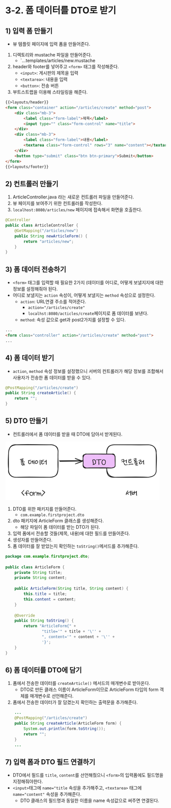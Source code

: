 # 3-2. 폼 데이터를 DTO로 받기
## 1) 입력 폼 만들기
- 뷰 템플릿 페이지에 입력 폼을 만들어준다.

1.  디렉토리와 mustache 파일을 만들어준다.
	- `...templates/articles/new.mustache
2. header와 footer를 넣어주고 `<form>` 태그를 작성해준다.
	- `<input>`: 게시판의 제목을 입력
	- `<textarea>`: 내용을 입력
	- `<button>`: 전송 버튼
3. 부트스트랩을 이용해 스타일링을 해준다.

```html
{{>layouts/header}}
<form class="container" action="/articles/create" method="post">
    <div class="mb-3">
        <label class="form-label">제목</label>
        <input type="" class="form-control" name="title">
    </div>
    <div class="mb-3">
        <label class="form-label">내용</label>
        <textarea class="form-control" rows="3" name="content"></textarea>
    </div>
    <button type="submit" class="btn btn-primary">Submit</button>
</form>
{{>layouts/footer}}
```

## 2) 컨트롤러 만들기
1. ArticleController.java 라는 새로운 컨트롤러 파일을 만들어준다.
2. 뷰 페이지를 보여주기 위한 컨트롤러를 작성한다.
3. `localhost:8080/articles/new` 페이지에 접속해서 화면을 호출한다.

```java
@Controller
public class ArticleController {
	@GetMapping("/articles/new")
	public String newArticleForm() {
		return "articles/new";
	}
}
```

## 3) 폼 데이터 전송하기
- `<form>` 태그를 입력할 때 필요한 2가지 (데이터를 어디로, 어떻게 보낼지지에 대한 정보를 설정해줘야 된다.
- 어디로 보낼지는 `action` 속성이, 어떻게 보낼지는 `method` 속성으로 설정한다.
	- `action`: URL연결 주소를 적어준다.
		- `action="/articles/create"`
		- `localhst:8080/acticles/create`페이지로 폼 데이터를 보낸다.
	- `method`: 속성 값으로 get과 post2가지를 설정할 수 있다.

```html
...
<form class="controller" action="/articles/create" method="post">
...
```

## 4) 폼 데이터 받기
- `action`, `method` 속성 정보를 설정했으니 서버의 컨트롤러가 해당 정보를 조합해서 사용자가 전송한 폼 데이터를 받을 수 있다.

```java
@PostMapping("/articles/create")
public String createArticle() {
	return "";
}
```

## 5) DTO 만들기
- 컨트롤러에서 폼 데이터를 받을 때 DTO에 담아서 받게된다.

![서버에서 폼 데이터 받기](/media/서적/코딩%20자율학습%20스프링부트3%20자바%20백엔드%20개발%20입문/Part%202.%20게시판%20CRUD%20만들기/3.%20게시판%20만들고%20새%20글%20작성하기%20-%20Create/서버에서%20폼%20데이터%20받기.png)

1. DTO를 위한 패키지를 만들어준다.
	- `com.example.firstproject.dto`
2. dto 패키지에 ArticleForm 클래스를 생성해준다.
	- 해당 파일이 폼 데이터를 받는 DTO가 된다.
3. 입력 폼에서 전송할 것들(제목, 내용)에 대한 필드를 만들어준다.
4. 생성자를 만들어준다.
5. 폼 데이터를 잘 받았는지 확인하는 `toString()`메서드를 추가해준다.

```java
package com.example.firstproject.dto;

public class ArticleForm {
    private String title;
    private String content;

    public ArticleForm(String title, String content) {
        this.title = title;
        this.content = content;
    }

    @Override
    public String toString() {
        return "ArticleForm{" +
                "title='" + title + '\'' +
                ", content='" + content + '\'' +
                '}';
    }
}
```

## 6) 폼 데이터를 DTO에 담기
1. 폼에서 전송한 데이터를 `createArticle()` 메서드의 매개변수로 받아온다.
	- DTO로 만든 클래스 이름이 ArticleForm이므로 ArticleForm 타입의 form 객체를 매개변수로 선언해준다.
2. 폼에서 전송한 데이터가 잘 담겼는지 확인하는 출력문을 추가해준다.

```java
	...
    @PostMapping("/articles/create")
    public String createArticle(ArticleForm form) {
        System.out.println(form.toString());
        return "";
    }
    ...
```

## 7) 입력 폼과 DTO 필드 연결하기
- DTO에서 필드를 `title`, `content`를 선언해줬으니 `<form>`의 입력폼에도 필드명을 지정해줘야한다.
- `<input>`태그에 `name="title` 속성을 추가해주고, `<textarea>` 태그에 `name="content"` 속성을 추가해준다.
	- DTO 클래스의 필드명과 동일한 이름을 name 속성값으로 써주면 연결된다.